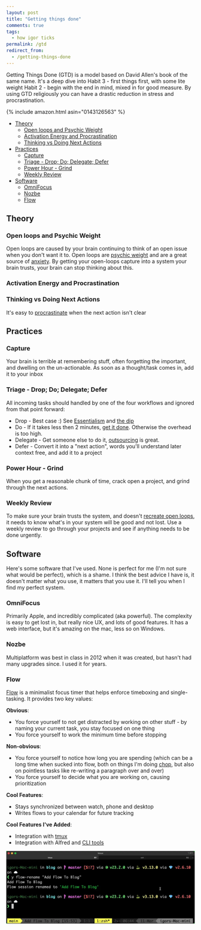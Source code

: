 ```yaml
---
layout: post
title: "Getting things done"
comments: true
tags:
  - how igor ticks
permalink: /gtd
redirect_from:
  - /getting-things-done
---
```


Getting Things Done (GTD) is a model based on David Allen's book of the same name. It's a deep dive into Habit 3 - first things first, with some lite weight Habit 2 - begin with the end in mind, mixed in for good measure. By using GTD religiously you can have a drastic reduction in stress and procrastination.

{% include amazon.html asin="0143126563" %}

<!-- prettier-ignore-start -->
<!-- vim-markdown-toc-start -->

- [Theory](#theory)
    - [Open loops and Psychic Weight](#open-loops-and-psychic-weight)
    - [Activation Energy and Procrastination](#activation-energy-and-procrastination)
    - [Thinking vs Doing Next Actions](#thinking-vs-doing-next-actions)
- [Practices](#practices)
    - [Capture](#capture)
    - [Triage - Drop; Do; Delegate; Defer](#triage---drop-do-delegate-defer)
    - [Power Hour - Grind](#power-hour---grind)
    - [Weekly Review](#weekly-review)
- [Software](#software)
    - [OmniFocus](#omnifocus)
    - [Nozbe](#nozbe)
    - [Flow](#flow)

<!-- vim-markdown-toc-end -->
<!-- prettier-ignore-end -->

## Theory

### Open loops and Psychic Weight

Open loops are caused by your brain continuing to think of an open issue when you don't want it to. Open loops are [psychic weight](/psychic-weight) and are a great source of [anxiety](/anxiety). By getting your open-loops capture into a system your brain trusts, your brain can stop thinking about this.

### Activation Energy and Procrastination

### Thinking vs Doing Next Actions

It's easy to [procrastinate](/procrastinate) when the next action isn't clear

## Practices

### Capture

Your brain is terrible at remembering stuff, often forgetting the important, and dwelling on the un-actionable. As soon as a thought/task comes in, add it to your inbox

### Triage - Drop; Do; Delegate; Defer

All incoming tasks should handled by one of the four workflows and ignored from that point forward:

- Drop - Best case :) See [Essentialism](/essentialism) and [the dip](/dip)
- Do - If it takes less then 2 minutes, [get it done](/frog). Otherwise the overhead is too high.
- Delegate - Get someone else to do it, [outsourcing](/outsourcing) is great.
- Defer - Convert it into a "next action", words you'll understand later context free, and add it to a project

### Power Hour - Grind

When you get a reasonable chunk of time, crack open a project, and grind through the next actions.

### Weekly Review

To make sure your brain trusts the system, and doesn't [recreate open loops](/idle-loop), it needs to know what's in your system will be good and not lost. Use a weekly review to go through your projects and see if anything needs to be done urgently.

## Software

Here's some software that I've used. None is perfect for me (I'm not sure what would be perfect), which is a shame. I think the best advice I have is, it doesn't matter what you use, it matters that you use it. I'll tell you when I find my perfect system.

### OmniFocus

Primarily Apple, and incredibly complicated (aka powerful). The complexity is easy to get lost in, but really nice UX, and lots of good features. It has a web interface, but it's amazing on the mac, less so on Windows.

### Nozbe

Multiplatform was best in class in 2012 when it was created, but hasn't had many upgrades since. I used it for years.

### Flow

[Flow](https://www.flow.app/) is a minimalist focus timer that helps enforce timeboxing and single-tasking. It provides two key values:

**Obvious**:

- You force yourself to not get distracted by working on other stuff - by naming your current task, you stay focused on one thing
- You force yourself to work the minimum time before stopping

**Non-obvious**:

- You force yourself to notice how long you are spending (which can be a long time when sucked into flow, both on things I'm doing [chop](/chop), but also on pointless tasks like re-writing a paragraph over and over)
- You force yourself to decide what you are working on, causing prioritization

**Cool Features**:

- Stays synchronized between watch, phone and desktop
- Writes flows to your calendar for future tracking

**Cool Features I've Added**:

- Integration with [tmux](https://github.com/idvorkin/settings/blob/4dbfa4720748053b9b6213dbc34ffe62e89fd015/shared/.tmux.conf?plain=1#L148)
- Integration with Alfred and [CLI tools](https://github.com/idvorkin/settings/blob/4dbfa4720748053b9b6213dbc34ffe62e89fd015/py/y.py?plain=1#L683)

![](https://raw.githubusercontent.com/idvorkin/ipaste/main/20250311_064458.webp)
